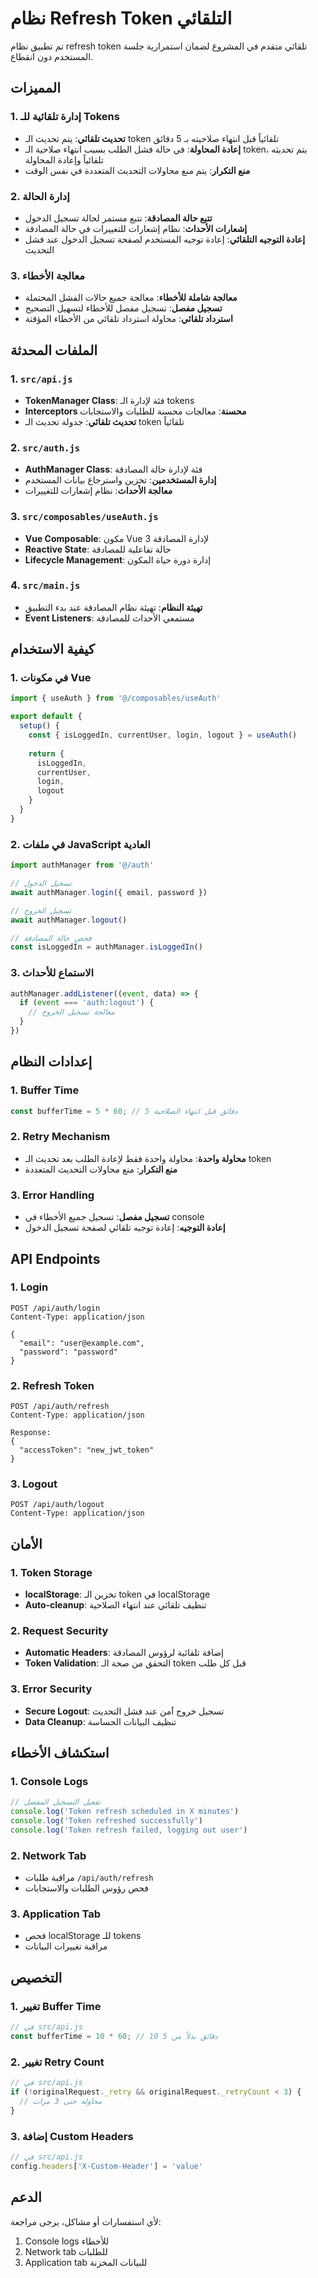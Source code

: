 # نظام Refresh Token التلقائي

تم تطبيق نظام refresh token تلقائي متقدم في المشروع لضمان استمرارية جلسة المستخدم دون انقطاع.

## المميزات

### 1. إدارة تلقائية للـ Tokens
- **تحديث تلقائي**: يتم تحديث الـ token تلقائياً قبل انتهاء صلاحيته بـ 5 دقائق
- **إعادة المحاولة**: في حالة فشل الطلب بسبب انتهاء صلاحية الـ token، يتم تحديثه تلقائياً وإعادة المحاولة
- **منع التكرار**: يتم منع محاولات التحديث المتعددة في نفس الوقت

### 2. إدارة الحالة
- **تتبع حالة المصادقة**: تتبع مستمر لحالة تسجيل الدخول
- **إشعارات الأحداث**: نظام إشعارات للتغييرات في حالة المصادقة
- **إعادة التوجيه التلقائي**: إعادة توجيه المستخدم لصفحة تسجيل الدخول عند فشل التحديث

### 3. معالجة الأخطاء
- **معالجة شاملة للأخطاء**: معالجة جميع حالات الفشل المحتملة
- **تسجيل مفصل**: تسجيل مفصل للأخطاء لتسهيل التصحيح
- **استرداد تلقائي**: محاولة استرداد تلقائي من الأخطاء المؤقتة

## الملفات المحدثة

### 1. `src/api.js`
- **TokenManager Class**: فئة لإدارة الـ tokens
- **Interceptors محسنة**: معالجات محسنة للطلبات والاستجابات
- **تحديث تلقائي**: جدولة تحديث الـ token تلقائياً

### 2. `src/auth.js`
- **AuthManager Class**: فئة لإدارة حالة المصادقة
- **إدارة المستخدمين**: تخزين واسترجاع بيانات المستخدم
- **معالجة الأحداث**: نظام إشعارات للتغييرات

### 3. `src/composables/useAuth.js`
- **Vue Composable**: مكون Vue 3 لإدارة المصادقة
- **Reactive State**: حالة تفاعلية للمصادقة
- **Lifecycle Management**: إدارة دورة حياة المكون

### 4. `src/main.js`
- **تهيئة النظام**: تهيئة نظام المصادقة عند بدء التطبيق
- **Event Listeners**: مستمعي الأحداث للمصادقة

## كيفية الاستخدام

### 1. في مكونات Vue
```javascript
import { useAuth } from '@/composables/useAuth'

export default {
  setup() {
    const { isLoggedIn, currentUser, login, logout } = useAuth()
    
    return {
      isLoggedIn,
      currentUser,
      login,
      logout
    }
  }
}
```

### 2. في ملفات JavaScript العادية
```javascript
import authManager from '@/auth'

// تسجيل الدخول
await authManager.login({ email, password })

// تسجيل الخروج
await authManager.logout()

// فحص حالة المصادقة
const isLoggedIn = authManager.isLoggedIn()
```

### 3. الاستماع للأحداث
```javascript
authManager.addListener((event, data) => {
  if (event === 'auth:logout') {
    // معالجة تسجيل الخروج
  }
})
```

## إعدادات النظام

### 1. Buffer Time
```javascript
const bufferTime = 5 * 60; // 5 دقائق قبل انتهاء الصلاحية
```

### 2. Retry Mechanism
- **محاولة واحدة**: محاولة واحدة فقط لإعادة الطلب بعد تحديث الـ token
- **منع التكرار**: منع محاولات التحديث المتعددة

### 3. Error Handling
- **تسجيل مفصل**: تسجيل جميع الأخطاء في console
- **إعادة التوجيه**: إعادة توجيه تلقائي لصفحة تسجيل الدخول

## API Endpoints

### 1. Login
```
POST /api/auth/login
Content-Type: application/json

{
  "email": "user@example.com",
  "password": "password"
}
```

### 2. Refresh Token
```
POST /api/auth/refresh
Content-Type: application/json

Response:
{
  "accessToken": "new_jwt_token"
}
```

### 3. Logout
```
POST /api/auth/logout
Content-Type: application/json
```

## الأمان

### 1. Token Storage
- **localStorage**: تخزين الـ token في localStorage
- **Auto-cleanup**: تنظيف تلقائي عند انتهاء الصلاحية

### 2. Request Security
- **Automatic Headers**: إضافة تلقائية لرؤوس المصادقة
- **Token Validation**: التحقق من صحة الـ token قبل كل طلب

### 3. Error Security
- **Secure Logout**: تسجيل خروج آمن عند فشل التحديث
- **Data Cleanup**: تنظيف البيانات الحساسة

## استكشاف الأخطاء

### 1. Console Logs
```javascript
// تفعيل التسجيل المفصل
console.log('Token refresh scheduled in X minutes')
console.log('Token refreshed successfully')
console.log('Token refresh failed, logging out user')
```

### 2. Network Tab
- مراقبة طلبات `/api/auth/refresh`
- فحص رؤوس الطلبات والاستجابات

### 3. Application Tab
- فحص localStorage للـ tokens
- مراقبة تغييرات البيانات

## التخصيص

### 1. تغيير Buffer Time
```javascript
// في src/api.js
const bufferTime = 10 * 60; // 10 دقائق بدلاً من 5
```

### 2. تغيير Retry Count
```javascript
// في src/api.js
if (!originalRequest._retry && originalRequest._retryCount < 3) {
  // محاولة حتى 3 مرات
}
```

### 3. إضافة Custom Headers
```javascript
// في src/api.js
config.headers['X-Custom-Header'] = 'value'
```

## الدعم

لأي استفسارات أو مشاكل، يرجى مراجعة:
1. Console logs للأخطاء
2. Network tab للطلبات
3. Application tab للبيانات المخزنة

